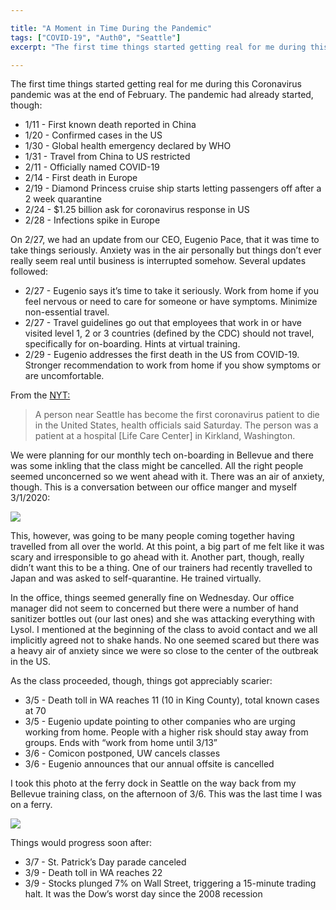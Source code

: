 ```yaml
---

title: "A Moment in Time During the Pandemic"
tags: ["COVID-19", "Auth0", "Seattle"]
excerpt: "The first time things started getting real for me during this Coronavirus pandemic was at the end of February. The pandemic, however, had already started."

---
```


The first time things started getting real for me during this Coronavirus pandemic was at the end of February. The pandemic had already started, though:

- 1/11 - First known death reported in China
- 1/20 - Confirmed cases in the US
- 1/30 - Global health emergency declared by WHO
- 1/31 - Travel from China to US restricted
- 2/11 - Officially named COVID-19
- 2/14 - First death in Europe
- 2/19 - Diamond Princess cruise ship starts letting passengers off after a 2 week quarantine
- 2/24 - $1.25 billion ask for coronavirus response in US
- 2/28 - Infections spike in Europe

On 2/27, we had an update from our CEO, Eugenio Pace, that it was time to take things seriously. Anxiety was in the air personally but things don’t ever really seem real until business is interrupted somehow. Several updates followed:

- 2/27 - Eugenio says it’s time to take it seriously. Work from home if you feel nervous or need to care for someone or have symptoms. Minimize non-essential travel.
- 2/27 - Travel guidelines go out that employees that work in or have visited level 1, 2 or 3 countries (defined by the CDC) should not travel, specifically for on-boarding. Hints at virtual training.
- 2/29 - Eugenio addresses the first death in the US from COVID-19. Stronger recommendation to work from home if you show symptoms or are uncomfortable.

From the [NYT:](https://www.nytimes.com/2020/02/29/world/coronavirus-news.html#link-3f8f1f4b)

> A person near Seattle has become the first coronavirus patient to die in the United States, health officials said Saturday.  The person was a patient at a hospital [Life Care Center] in Kirkland, Washington.

We were planning for our monthly tech on-boarding in Bellevue and there was some inkling that the class might be cancelled. All the right people seemed unconcerned so we went ahead with it. There was an air of anxiety, though. This is a conversation between our office manger and myself 3/1/2020:

<img src="/_images/2020/04/covid-slack.png" class="aligncenter">

This, however, was going to be many people coming together having travelled from all over the world. At this point, a big part of me felt like it was scary and irresponsible to go ahead with it. Another part, though, really didn’t want this to be a thing. One of our trainers had recently travelled to Japan and was asked to self-quarantine. He trained virtually. 

In the office, things seemed generally fine on Wednesday. Our office manager did not seem to concerned but there were a number of hand sanitizer bottles out (our last ones) and she was attacking everything with Lysol. I mentioned at the beginning of the class to avoid contact and we all implicitly agreed not to shake hands. No one seemed scared but there was a heavy air of anxiety since we were so close to the center of the outbreak in the US.

As the class proceeded, though, things got appreciably scarier:

- 3/5 - Death toll in WA reaches 11 (10 in King County), total known cases at 70
- 3/5 - Eugenio update pointing to other companies who are urging working from home. People with a higher risk should stay away from groups. Ends with “work from home until 3/13”
- 3/6 - Comicon postponed, UW cancels classes
- 3/6 - Eugenio announces that our annual offsite is cancelled

I took this photo at the ferry dock in Seattle on the way back from my Bellevue training class, on the afternoon of 3/6. This was the last time I was on a ferry.

<img src="/_images/2020/04/seattle-ferry-dock.jpg" class="aligncenter">

Things would progress soon after:

- 3/7 - St. Patrick’s Day parade canceled
- 3/9 - Death toll in WA reaches 22
- 3/9 - Stocks plunged 7% on Wall Street, triggering a 15-minute trading halt. It was the Dow’s worst day since the 2008 recession